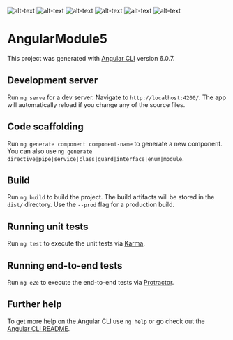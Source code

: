 ![alt-text](https://github.com/TheCodersDream/M-teri-paneli-Angular6-Firebase5/blob/master/Screenshot_21.png)
![alt-text](https://github.com/TheCodersDream/M-teri-paneli-Angular6-Firebase5/blob/master/Screenshot_22.png)
![alt-text](https://github.com/TheCodersDream/M-teri-paneli-Angular6-Firebase5/blob/master/Screenshot_23.png)
![alt-text](https://github.com/TheCodersDream/M-teri-paneli-Angular6-Firebase5/blob/master/Screenshot_24.png)
![alt-text](https://github.com/TheCodersDream/M-teri-paneli-Angular6-Firebase5/blob/master/Screenshot_25.png)
![alt-text](https://github.com/TheCodersDream/M-teri-paneli-Angular6-Firebase5/blob/master/Screenshot_26.png)
# AngularModule5

This project was generated with [Angular CLI](https://github.com/angular/angular-cli) version 6.0.7.

## Development server

Run `ng serve` for a dev server. Navigate to `http://localhost:4200/`. The app will automatically reload if you change any of the source files.

## Code scaffolding

Run `ng generate component component-name` to generate a new component. You can also use `ng generate directive|pipe|service|class|guard|interface|enum|module`.

## Build

Run `ng build` to build the project. The build artifacts will be stored in the `dist/` directory. Use the `--prod` flag for a production build.

## Running unit tests

Run `ng test` to execute the unit tests via [Karma](https://karma-runner.github.io).

## Running end-to-end tests

Run `ng e2e` to execute the end-to-end tests via [Protractor](http://www.protractortest.org/).

## Further help

To get more help on the Angular CLI use `ng help` or go check out the [Angular CLI README](https://github.com/angular/angular-cli/blob/master/README.md).
